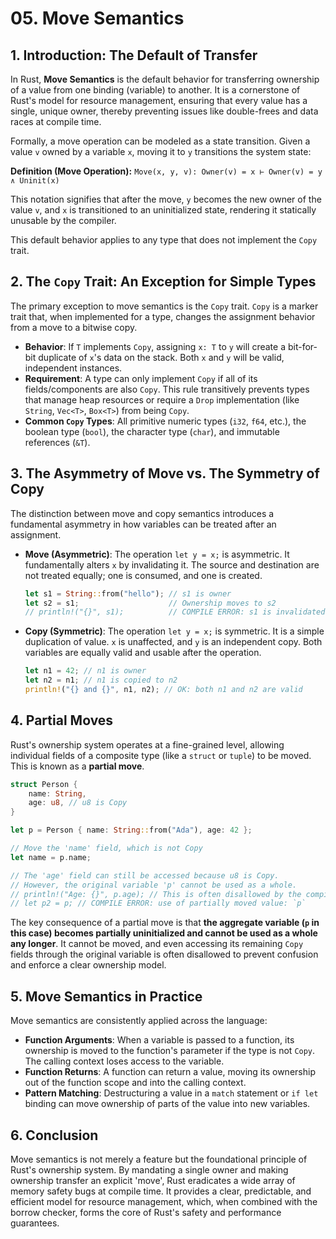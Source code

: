 ﻿# 05. Move Semantics

## 1. Introduction: The Default of Transfer

In Rust, **Move Semantics** is the default behavior for transferring ownership of a value from one binding (variable) to another. It is a cornerstone of Rust's model for resource management, ensuring that every value has a single, unique owner, thereby preventing issues like double-frees and data races at compile time.

Formally, a move operation can be modeled as a state transition. Given a value `v` owned by a variable `x`, moving it to `y` transitions the system state:

**Definition (Move Operation):**
`Move(x, y, v): Owner(v) = x ⊢ Owner(v) = y ∧ Uninit(x)`

This notation signifies that after the move, `y` becomes the new owner of the value `v`, and `x` is transitioned to an uninitialized state, rendering it statically unusable by the compiler.

This default behavior applies to any type that does not implement the `Copy` trait.

## 2. The `Copy` Trait: An Exception for Simple Types

The primary exception to move semantics is the `Copy` trait. `Copy` is a marker trait that, when implemented for a type, changes the assignment behavior from a move to a bitwise copy.

- **Behavior**: If `T` implements `Copy`, assigning `x: T` to `y` will create a bit-for-bit duplicate of `x`'s data on the stack. Both `x` and `y` will be valid, independent instances.
- **Requirement**: A type can only implement `Copy` if all of its fields/components are also `Copy`. This rule transitively prevents types that manage heap resources or require a `Drop` implementation (like `String`, `Vec<T>`, `Box<T>`) from being `Copy`.
- **Common `Copy` Types**: All primitive numeric types (`i32`, `f64`, etc.), the boolean type (`bool`), the character type (`char`), and immutable references (`&T`).

## 3. The Asymmetry of Move vs. The Symmetry of Copy

The distinction between move and copy semantics introduces a fundamental asymmetry in how variables can be treated after an assignment.

- **Move (Asymmetric)**: The operation `let y = x;` is asymmetric. It fundamentally alters `x` by invalidating it. The source and destination are not treated equally; one is consumed, and one is created.

  ```rust
  let s1 = String::from("hello"); // s1 is owner
  let s2 = s1;                    // Ownership moves to s2
  // println!("{}", s1);          // COMPILE ERROR: s1 is invalidated
  ```

- **Copy (Symmetric)**: The operation `let y = x;` is symmetric. It is a simple duplication of value. `x` is unaffected, and `y` is an independent copy. Both variables are equally valid and usable after the operation.

  ```rust
  let n1 = 42; // n1 is owner
  let n2 = n1; // n1 is copied to n2
  println!("{} and {}", n1, n2); // OK: both n1 and n2 are valid
  ```

## 4. Partial Moves

Rust's ownership system operates at a fine-grained level, allowing individual fields of a composite type (like a `struct` or `tuple`) to be moved. This is known as a **partial move**.

```rust
struct Person {
    name: String,
    age: u8, // u8 is Copy
}

let p = Person { name: String::from("Ada"), age: 42 };

// Move the 'name' field, which is not Copy
let name = p.name;

// The 'age' field can still be accessed because u8 is Copy.
// However, the original variable 'p' cannot be used as a whole.
// println!("Age: {}", p.age); // This is often disallowed by the compiler
// let p2 = p; // COMPILE ERROR: use of partially moved value: `p`
```

The key consequence of a partial move is that **the aggregate variable (`p` in this case) becomes partially uninitialized and cannot be used as a whole any longer**. It cannot be moved, and even accessing its remaining `Copy` fields through the original variable is often disallowed to prevent confusion and enforce a clear ownership model.

## 5. Move Semantics in Practice

Move semantics are consistently applied across the language:

- **Function Arguments**: When a variable is passed to a function, its ownership is moved to the function's parameter if the type is not `Copy`. The calling context loses access to the variable.
- **Function Returns**: A function can return a value, moving its ownership out of the function scope and into the calling context.
- **Pattern Matching**: Destructuring a value in a `match` statement or `if let` binding can move ownership of parts of the value into new variables.

## 6. Conclusion

Move semantics is not merely a feature but the foundational principle of Rust's ownership system. By mandating a single owner and making ownership transfer an explicit 'move', Rust eradicates a wide array of memory safety bugs at compile time. It provides a clear, predictable, and efficient model for resource management, which, when combined with the borrow checker, forms the core of Rust's safety and performance guarantees.
